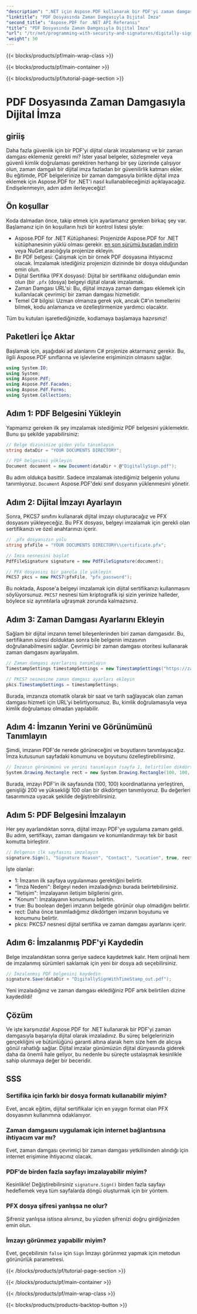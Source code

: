 ```yaml
---
"description": ".NET için Aspose.PDF kullanarak bir PDF'yi zaman damgasıyla dijital olarak nasıl imzalayacağınızı öğrenin. Bu adım adım kılavuz ön koşulları, sertifika kurulumunu, zaman damgasını ve daha fazlasını kapsar."
"linktitle": "PDF Dosyasında Zaman Damgasıyla Dijital İmza"
"second_title": "Aspose.PDF for .NET API Referansı"
"title": "PDF Dosyasında Zaman Damgasıyla Dijital İmza"
"url": "/tr/net/programming-with-security-and-signatures/digitally-sign-with-time-stamp/"
"weight": 50
---
```


{{< blocks/products/pf/main-wrap-class >}}

{{< blocks/products/pf/main-container >}}

{{< blocks/products/pf/tutorial-page-section >}}

# PDF Dosyasında Zaman Damgasıyla Dijital İmza

## giriiş

Daha fazla güvenlik için bir PDF'yi dijital olarak imzalamanız ve bir zaman damgası eklemeniz gerekti mi? İster yasal belgeler, sözleşmeler veya güvenli kimlik doğrulaması gerektiren herhangi bir şey üzerinde çalışıyor olun, zaman damgalı bir dijital imza fazladan bir güvenilirlik katmanı ekler. Bu eğitimde, PDF belgelerinize bir zaman damgasıyla birlikte dijital imza eklemek için Aspose.PDF for .NET'i nasıl kullanabileceğinizi açıklayacağız. Endişelenmeyin, adım adım ilerleyeceğiz!

## Ön koşullar

Koda dalmadan önce, takip etmek için ayarlamanız gereken birkaç şey var. Başlamanız için ön koşulların hızlı bir kontrol listesi şöyle:

- Aspose.PDF for .NET Kütüphanesi: Projenizde Aspose.PDF for .NET kütüphanesinin yüklü olması gerekir. [en son sürümü buradan indirin](https://releases.aspose.com/pdf/net/) veya NuGet aracılığıyla projenize ekleyin.
- Bir PDF belgesi: Çalışmak için bir örnek PDF dosyasına ihtiyacınız olacak. İmzalamak istediğiniz projenizin dizininde bir dosya olduğundan emin olun.
- Dijital Sertifika (PFX dosyası): Dijital bir sertifikanız olduğundan emin olun (bir `.pfx` (dosya) belgeyi dijital olarak imzalamak.
- Zaman Damgası URL'si: Bu, dijital imzaya zaman damgası eklemek için kullanılacak çevrimiçi bir zaman damgası hizmetidir. 
- Temel C# bilgisi: Uzman olmanıza gerek yok, ancak C#'ın temellerini bilmek, kodu anlamanıza ve özelleştirmenize yardımcı olacaktır.

Tüm bu kutuları işaretlediğinizde, kodlamaya başlamaya hazırsınız!

## Paketleri İçe Aktar

Başlamak için, aşağıdaki ad alanlarını C# projenize aktarmanız gerekir. Bu, ilgili Aspose.PDF sınıflarına ve işlevlerine erişiminizin olmasını sağlar.

```csharp
using System.IO;
using System;
using Aspose.Pdf;
using Aspose.Pdf.Facades;
using Aspose.Pdf.Forms;
using System.Collections;
```

## Adım 1: PDF Belgesini Yükleyin

Yapmamız gereken ilk şey imzalamak istediğimiz PDF belgesini yüklemektir. Bunu şu şekilde yapabilirsiniz:

```csharp
// Belge dizininize giden yolu tanımlayın
string dataDir = "YOUR DOCUMENTS DIRECTORY";

// PDF belgesini yükleyin
Document document = new Document(dataDir + @"DigitallySign.pdf");
```

Bu adım oldukça basittir. Sadece imzalamak istediğimiz belgenin yolunu tanımlıyoruz. `Document` Aspose.PDF'deki sınıf dosyanın yüklenmesini yönetir.

## Adım 2: Dijital İmzayı Ayarlayın

Sonra, PKCS7 sınıfını kullanarak dijital imzayı oluşturacağız ve PFX dosyasını yükleyeceğiz. Bu PFX dosyası, belgeyi imzalamak için gerekli olan sertifikanızı ve özel anahtarınızı içerir.

```csharp
// .pfx dosyanızın yolu
string pfxFile = "YOUR DOCUMENTS DIRECTORY\\certificate.pfx";

// İmza nesnesini başlat
PdfFileSignature signature = new PdfFileSignature(document);

// PFX dosyasını bir parola ile yükleyin
PKCS7 pkcs = new PKCS7(pfxFile, "pfx_password");
```

Bu noktada, Aspose'a belgeyi imzalamak için dijital sertifikanızı kullanmasını söylüyorsunuz. `PKCS7` nesnesi tüm kriptografik işi sizin yerinize halleder, böylece siz ayrıntılarla uğraşmak zorunda kalmazsınız.

## Adım 3: Zaman Damgası Ayarlarını Ekleyin

Sağlam bir dijital imzanın temel bileşenlerinden biri zaman damgasıdır. Bu, sertifikanın süresi dolduktan sonra bile belgenin imzasının doğrulanabilmesini sağlar. Çevrimiçi bir zaman damgası otoritesi kullanarak zaman damgasını ayarlayalım.

```csharp
// Zaman damgası ayarlarını tanımlayın
TimestampSettings timestampSettings = new TimestampSettings("https://zaman_damganız_url", "kullanıcı:şifre");

// PKCS7 nesnesine zaman damgası ayarları ekleyin
pkcs.TimestampSettings = timestampSettings;
```

Burada, imzanıza otomatik olarak bir saat ve tarih sağlayacak olan zaman damgası hizmeti için URL'yi belirtiyorsunuz. Bu, kimlik doğrulamasıyla veya kimlik doğrulaması olmadan yapılabilir.

## Adım 4: İmzanın Yerini ve Görünümünü Tanımlayın

Şimdi, imzanın PDF'de nerede görüneceğini ve boyutlarını tanımlayacağız. İmza kutusunun sayfadaki konumunu ve boyutunu özelleştirebilirsiniz.

```csharp
// İmzanın görünümünü ve yerini tanımlayın (sayfa 1, belirtilen dikdörtgenle)
System.Drawing.Rectangle rect = new System.Drawing.Rectangle(100, 100, 200, 100);
```

Burada, imzayı PDF'in ilk sayfasında (100, 100) koordinatlarına yerleştiren, genişliği 200 ve yüksekliği 100 olan bir dikdörtgen tanımlıyoruz. Bu değerleri tasarımınıza uyacak şekilde değiştirebilirsiniz.

## Adım 5: PDF Belgesini İmzalayın

Her şey ayarlandıktan sonra, dijital imzayı PDF'ye uygulama zamanı geldi. Bu adım, sertifikayı, zaman damgasını ve konumlandırmayı tek bir basit komutta birleştirir.

```csharp
// Belgenin ilk sayfasını imzalayın
signature.Sign(1, "Signature Reason", "Contact", "Location", true, rect, pkcs);
```

İşte olanlar:
- 1: İmzanın ilk sayfaya uygulanması gerektiğini belirtir.
- "İmza Nedeni": Belgeyi neden imzaladığınızı burada belirtebilirsiniz.
- "İletişim": İmzalayanın iletişim bilgilerini girin.
- "Konum": İmzalayanın konumunu belirtin.
- true: Bu boolean değeri imzanın belgede görünür olup olmadığını belirtir.
- rect: Daha önce tanımladığımız dikdörtgen imzanın boyutunu ve konumunu belirtir.
- pkcs: PKCS7 nesnesi dijital sertifika ve zaman damgası ayarlarını içerir.

## Adım 6: İmzalanmış PDF'yi Kaydedin

Belge imzalandıktan sonra geriye sadece kaydetmek kalır. Hem orijinali hem de imzalanmış sürümleri saklamak için yeni bir dosya adı seçebilirsiniz.

```csharp
// İmzalanmış PDF belgesini kaydedin
signature.Save(dataDir + "DigitallySignWithTimeStamp_out.pdf");
```

Yeni imzaladığınız ve zaman damgası eklediğiniz PDF artık belirtilen dizine kaydedildi!

## Çözüm

Ve işte karşınızda! Aspose.PDF for .NET kullanarak bir PDF'yi zaman damgasıyla başarıyla dijital olarak imzaladınız. Bu süreç belgelerinizin gerçekliğini ve bütünlüğünü garanti altına alarak hem size hem de alıcıya gönül rahatlığı sağlar. Dijital imzalar günümüzün dijital dünyasında giderek daha da önemli hale geliyor, bu nedenle bu süreçte ustalaşmak kesinlikle sahip olunmaya değer bir beceridir.

## SSS

### Sertifika için farklı bir dosya formatı kullanabilir miyim?  
Evet, ancak eğitim, dijital sertifikalar için en yaygın format olan PFX dosyasının kullanımına odaklanıyor.

### Zaman damgasını uygulamak için internet bağlantısına ihtiyacım var mı?  
Evet, zaman damgası çevrimiçi bir zaman damgası yetkilisinden alındığı için internet erişimine ihtiyacınız olacak.

### PDF'de birden fazla sayfayı imzalayabilir miyim?  
Kesinlikle! Değiştirebilirsiniz `signature.Sign()` birden fazla sayfayı hedeflemek veya tüm sayfalarda döngü oluşturmak için bir yöntem.

### PFX dosya şifresi yanlışsa ne olur?  
Şifreniz yanlışsa istisna alırsınız, bu yüzden şifrenizi doğru girdiğinizden emin olun.

### İmzayı görünmez yapabilir miyim?  
Evet, geçebilirsin `false` için `Sign` İmzayı görünmez yapmak için metodun görünürlük parametresi.

{{< /blocks/products/pf/tutorial-page-section >}}

{{< /blocks/products/pf/main-container >}}

{{< /blocks/products/pf/main-wrap-class >}}

{{< blocks/products/products-backtop-button >}}